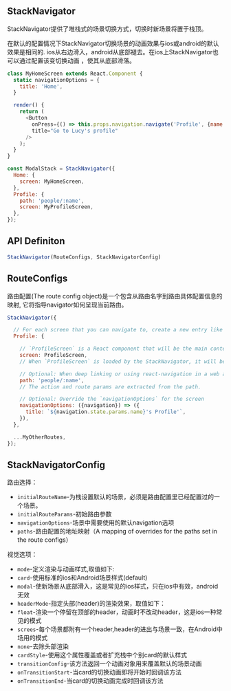 ## StackNavigator

<p>
StackNavigator提供了堆栈式的场景切换方式，切换时新场景将置于栈顶。
</p>
<p>
在默认的配置情况下StackNavigator切换场景的动画效果与ios或android的默认效果是相同的.
ios从右边滑入，android从底部褪去。在ios上StackNavigator也可以通过配置该变切换动画
，使其从底部滑落。
</p>

```javaScript
class MyHomeScreen extends React.Component {
  static navigationOptions = {
    title: 'Home',
  }

  render() {
    return (
      <Button
        onPress={() => this.props.navigation.navigate('Profile', {name: 'Lucy'})}
        title="Go to Lucy's profile"
      />
    );
  }
}

const ModalStack = StackNavigator({
  Home: {
    screen: MyHomeScreen,
  },
  Profile: {
    path: 'people/:name',
    screen: MyProfileScreen,
  },
});
```
## API Definiton
```javaScript
StackNavigator(RouteConfigs, StackNavigatorConfig)
```
## RouteConfigs

<P>
路由配置(The route config object)是一个包含从路由名字到路由具体配置信息的映射,
它将指导navigator如何呈现当前路由。
</P>

```javaScript
StackNavigator({

  // For each screen that you can navigate to, create a new entry like this:
  Profile: {

    // `ProfileScreen` is a React component that will be the main content of the screen.
    screen: ProfileScreen,
    // When `ProfileScreen` is loaded by the StackNavigator, it will be given a `navigation` prop.

    // Optional: When deep linking or using react-navigation in a web app, this path is used:
    path: 'people/:name',
    // The action and route params are extracted from the path.

    // Optional: Override the `navigationOptions` for the screen
    navigationOptions: ({navigation}) => ({
      title: `${navigation.state.params.name}'s Profile'`,
    }),
  },

  ...MyOtherRoutes,
});
```
## StackNavigatorConfig

<p>
路由选择：
</p>

* `initialRouteName`-为栈设置默认的场景，必须是路由配置里已经配置过的一个场景。
* `initialRouteParams`-初始路由参数
* `navigationOptions`-场景中需要使用的默认navigation选项
* `paths`-路由配置的地址映射（A mapping of overrides for the paths set in the route configs）

<p>
视觉选项：
</p>

* `mode`-定义渲染与动画样式,取值如下:
 * `card`-使用标准的ios和Android场景样式(default)
 * `modal`-使新场景从底部滑入，这是常见的ios样式，只在ios中有效，android无效
* `headerMode`-指定头部(header)的渲染效果，取值如下：
 * `float`-渲染一个停留在顶部的header，动画时不改动header，这是ios一种常见的模式
 * `screes`-每个场景都附有一个header,header的进出与场景一致，在Android中场用的模式
 * `none`-去除头部渲染
* `cardStyle`-使用这个属性覆盖或者扩充栈中个别card的默认样式
* `transitionConfig`-该方法返回一个动画对象用来覆盖默认的场景动画
* `onTransitionStart`-当card的切换动画即将开始时回调该方法
* `onTransitionEnd`-当card的切换动画完成时回调该方法


